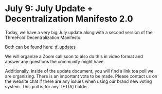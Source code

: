 # July 9: July Update + Decentralization Manifesto 2.0

Today, we have a very big July update along with a second version of the ThreeFold Decentralization Manifesto.

Both can be found here: [tf_updates](tf_updates.md)

We will organize a Zoom call soon to also do this in video format and answer any questions the community might have.

Additionally, inside of the update document, you will find a link toa  poll we are organizing. There is an important vote to be made. Please contact us on the website chat if there are any issues when using our brand new voting system. This poll is for any TFT(A) holder.